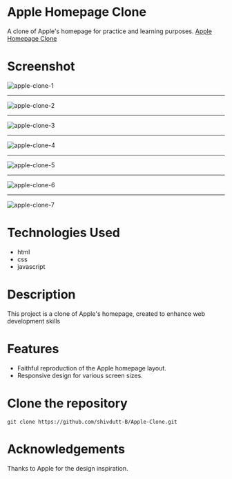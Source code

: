# Apple Homepage Clone
A clone of Apple's homepage for practice and learning purposes.
[Apple Homepage Clone](https://impersona.netlify.app/)

# Screenshot
![apple-clone-1](https://github.com/shivdutt-B/Apple-Clone/assets/136951010/c97b9b48-1145-4b94-9421-973264f1610f)

---

![apple-clone-2](https://github.com/shivdutt-B/Apple-Clone/assets/136951010/b0aa20b4-9eab-4564-8dc8-8dd8ec29d90d)

---

![apple-clone-3](https://github.com/shivdutt-B/Apple-Clone/assets/136951010/368802a1-8b27-4553-b7d2-a7568b3aea3f)

---

![apple-clone-4](https://github.com/shivdutt-B/Apple-Clone/assets/136951010/959ec4c3-cf2f-438c-b196-b933f646db73)

---

![apple-clone-5](https://github.com/shivdutt-B/Apple-Clone/assets/136951010/31ee1b12-b81f-4a8c-988b-1c189c5b5c71)

---

![apple-clone-6](https://github.com/shivdutt-B/Apple-Clone/assets/136951010/5cee6060-6f00-4c6f-b160-e5e812d30eb5)

---

![apple-clone-7](https://github.com/shivdutt-B/Apple-Clone/assets/136951010/56d7b170-520a-4d00-9a4c-5707386bfff2)


# Technologies Used
- html
- css
- javascript


# Description
This project is a clone of Apple's homepage, created to enhance web development skills


# Features
- Faithful reproduction of the Apple homepage layout.
- Responsive design for various screen sizes.


# Clone the repository
`git clone https://github.com/shivdutt-B/Apple-Clone.git`


# Acknowledgements
Thanks to Apple for the design inspiration.

